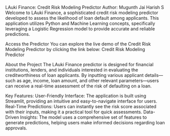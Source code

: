 LAuki Finance: Credit Risk Modeling Predictor
Author: Mugunth Jai Harish S
Welcome to LAuki Finance, a sophisticated credit risk modeling predictor developed to assess the likelihood of loan default among applicants. This application utilizes Python and Machine Learning concepts, specifically leveraging a Logistic Regression model to provide accurate and reliable predictions.

Access the Predictor
You can explore the live demo of the Credit Risk Modeling Predictor by clicking the link below:
Credit Risk Modeling Predictor

About the Project
The LAuki Finance predictor is designed for financial institutions, lenders, and individuals interested in evaluating the creditworthiness of loan applicants. By inputting various applicant details—such as age, income, loan amount, and other relevant parameters—users can receive a real-time assessment of the risk of defaulting on a loan.

Key Features:
User-Friendly Interface: The application is built using Streamlit, providing an intuitive and easy-to-navigate interface for users.
Real-Time Predictions: Users can instantly see the risk score associated with their inputs, making it a practical tool for quick assessments.
Data-Driven Insights: The model uses a comprehensive set of features to generate predictions, helping users make informed decisions regarding loan approvals.

